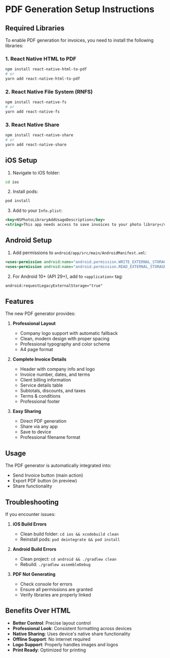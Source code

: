 # PDF Generation Setup Instructions

## Required Libraries

To enable PDF generation for invoices, you need to install the following libraries:

### 1. React Native HTML to PDF
```bash
npm install react-native-html-to-pdf
# or
yarn add react-native-html-to-pdf
```

### 2. React Native File System (RNFS)
```bash
npm install react-native-fs
# or
yarn add react-native-fs
```

### 3. React Native Share
```bash
npm install react-native-share
# or
yarn add react-native-share
```

## iOS Setup

1. Navigate to iOS folder:
```bash
cd ios
```

2. Install pods:
```bash
pod install
```

3. Add to your `Info.plist`:
```xml
<key>NSPhotoLibraryAddUsageDescription</key>
<string>This app needs access to save invoices to your photo library</string>
```

## Android Setup

1. Add permissions to `android/app/src/main/AndroidManifest.xml`:
```xml
<uses-permission android:name="android.permission.WRITE_EXTERNAL_STORAGE" />
<uses-permission android:name="android.permission.READ_EXTERNAL_STORAGE" />
```

2. For Android 10+ (API 29+), add to `<application>` tag:
```xml
android:requestLegacyExternalStorage="true"
```

## Features

The new PDF generator provides:

1. **Professional Layout**
   - Company logo support with automatic fallback
   - Clean, modern design with proper spacing
   - Professional typography and color scheme
   - A4 page format

2. **Complete Invoice Details**
   - Header with company info and logo
   - Invoice number, dates, and terms
   - Client billing information
   - Service details table
   - Subtotals, discounts, and taxes
   - Terms & conditions
   - Professional footer

3. **Easy Sharing**
   - Direct PDF generation
   - Share via any app
   - Save to device
   - Professional filename format

## Usage

The PDF generator is automatically integrated into:
- Send Invoice button (main action)
- Export PDF button (in preview)
- Share functionality

## Troubleshooting

If you encounter issues:

1. **iOS Build Errors**
   - Clean build folder: `cd ios && xcodebuild clean`
   - Reinstall pods: `pod deintegrate && pod install`

2. **Android Build Errors**
   - Clean project: `cd android && ./gradlew clean`
   - Rebuild: `./gradlew assembleDebug`

3. **PDF Not Generating**
   - Check console for errors
   - Ensure all permissions are granted
   - Verify libraries are properly linked

## Benefits Over HTML

- **Better Control**: Precise layout control
- **Professional Look**: Consistent formatting across devices
- **Native Sharing**: Uses device's native share functionality
- **Offline Support**: No internet required
- **Logo Support**: Properly handles images and logos
- **Print Ready**: Optimized for printing